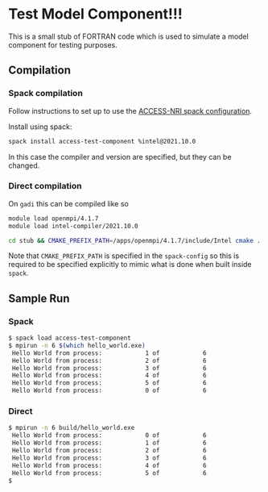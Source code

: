 # Test Model Component!!!

This is a small stub of FORTRAN code which is used to simulate a model component for testing purposes.

## Compilation

### Spack compilation

Follow instructions to set up to use the [ACCESS-NRI spack configuration](https://access-hive.org.au/getting_started/spack/).

Install using spack:
```bash
spack install access-test-component %intel@2021.10.0
```
In this case the compiler and version are specified, but they can be changed.

### Direct compilation

On `gadi` this can be compiled like so

```bash
module load openmpi/4.1.7
module load intel-compiler/2021.10.0 

cd stub && CMAKE_PREFIX_PATH=/apps/openmpi/4.1.7/include/Intel cmake . && make
```

Note that `CMAKE_PREFIX_PATH` is specified in the `spack-config` so this is required to be specified explicitly to mimic what is done when built inside `spack`.

## Sample Run

### Spack

```bash
$ spack load access-test-component
$ mpirun -n 6 $(which hello_world.exe)
 Hello World from process:            1 of            6
 Hello World from process:            2 of            6
 Hello World from process:            3 of            6
 Hello World from process:            4 of            6
 Hello World from process:            5 of            6
 Hello World from process:            0 of            6
```

### Direct
```bash
$ mpirun -n 6 build/hello_world.exe 
 Hello World from process:            0 of            6
 Hello World from process:            1 of            6
 Hello World from process:            2 of            6
 Hello World from process:            3 of            6
 Hello World from process:            4 of            6
 Hello World from process:            5 of            6
$
```

